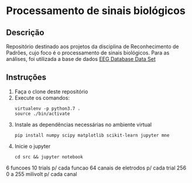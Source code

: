 # Processamento de sinais biológicos
## Descrição
Repositório destinado aos projetos da disciplina de Reconhecimento de Padrões, cujo foco é o processamento de sinais biológicos.
Para as análises, foi utilizada a base de dados [EEG Database Data Set](https://archive.ics.uci.edu/ml/datasets/EEG+Database)

## Instruções
1. Faça o clone deste repositório
2. Execute os comandos:
    ```
    virtualenv -p python3.7 .
    source ./bin/activate
    ```
3. Instale as dependências necessárias no ambiente virtual
    ```
    pip install numpy scipy matplotlib scikit-learn jupyter mne
    ```
4. Inicie o jupyter
    ```
    cd src && jupyter notebook
    ```

6 funcoes
10 trials p/ cada funcao
64 canais de eletrodos p/ cada trial
256 0 a 255 milivolt p/ cada canal
